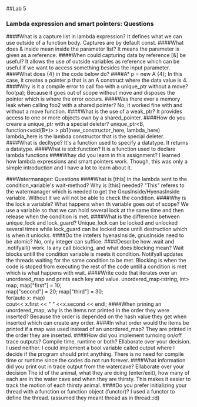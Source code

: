 ##Lab 5

### Lambda expression and smart pointers: Questions
####What is a capture list in lambda expression?
It defines what we can use outside of a function body. Captures are by default const.
####What does & inside mean inside the parameter list?
It means the parameter is given as a reference.
####When could capturing data by reference [&] be useful?
It allows the use of outside variables as reference which can be useful if we want to access something besides the input parameter.
####What does {4} in the code below do?
####A* p = new A {4};
In this case, it creates a pointer p that is an A construct where the data value is 4.
####Why is it a compile error to call foo with a unique_ptr without a move? foo(pa);
Because it goes out of scope without move and disposes the pointer which is where the error occurs.
####Was there ever a memory leak when calling foo2 with a shared pointer?
No, it worked fine with and without a move function.
####What is the use of a weak_ptr?
It provides access to one or more objects own by a shared_pointer.
####How do you creare a unique_ptr with a special deleter?
unique_ptr<B, function<void(B*)> > pb1(new_constructor_here,  lambda_here)  
lambda_here is the lambda constructor that is the special deleter.
####What is decltype?
It's a function used to specify a datatype. It returns a datatype.
####What is std::function?
It is a function used to declare lambda functions
####Whay did you learn in this assignment?
I learned how lambda expressions and smart pointers work. Though, this was only a simple introduction and I have a lot to learn about it.

###Watermanager: Questions
####What is [this] in the lambda sent to the condition_variable's wait-method? Why is [this] needed?
"This" referes to the watermanager which is needed to get the GnusInside/HyenasInside variable. Without it we will not be able to check the condition.
####Why is the lock a variable? What happens when th variable goes out of scope?
We use a variable so that we can hold several lock at the same time and then release when the condition is met.
####What is the difference between unique_lock and lock_guard?
Unique_lock can be locked and unlocked several times while lock_guard can be locked once untill destruction which is when it unlocks.
####Do the intefers hyenasInside, gnusInside need to be atomic?
No, only integer can suffice.
####Describe how .wait and .notifyall() work. Is any call blocking, and what does blocking mean?
Wait blocks untill the condition variable is meets it condition. Notifyall updates the threads waiting for the same condition to be met. Blocking is when the code is stoped from executing the rest of the code untill a condition is met which is what happens with wait.
####Write code that iterates over an unordered_map and prints each key and value.
unordered_map<string, int> map; 
map["first"] = 10;  
map["second"] = 20; 
map["third"] = 30;  
for(auto x: map)    
cout<< x.first << " " <<x.second << endl;
####When prining an unordered_map, why is the items not printed in the order they were inserted?
Because the order is depended on the hash value they get when inserted which can create any order.
####In what order would the items be printed if a map was used instead of an unordered_map?
They are printed in the order they are inserted.
####How did you implement turnoing on/off trace outputs? Compile time, runtime or both? Ellaborate over your decision.
I used neither. I could implement a bool variable called output where I decide if the program should print anything. There is no need for compile time or runtime since the codes do not run forever.
####What information did you print out in trace output from the watercave? Ellaborate over your decision
The id of the animal, what they are doing (enter/exit), how many of each are in the water cave and when they are thirsty. This makes it easier to track the motion of each thirsty animal.
####Do you prefer initializing your thread with a function or function object (functor)?
I used a functor to define the thread. (assumed they meant thread as in thread::id)















